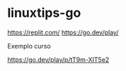 # linuxtips-go

https://replit.com/
https://go.dev/play/

Exemplo curso

https://go.dev/play/p/tT9m-XIT5e2
